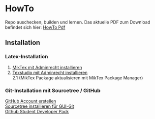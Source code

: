 HowTo
=====

Repo auschecken, builden und lernen.
Das aktuelle PDF zum Download befindet sich hier: [HowTo Pdf](https://github.com/HSR-Stud/HowTo/releases/download/FS10/HowTo.pdf)

## Installation
### Latex-Installation  
 1. [MikTex mit Adminrecht installieren](https://miktex.org/download)   
 2. [Texstudio mit Adminrecht installieren](https://www.texstudio.org)   
 2.1 (MikTex Package aktualisieren mit MikTex Package Manager)  


### Git-Installation mit Sourcetree / GitHub  
 [GitHub Account erstellen](https://www.github.com)  
 [Sourcetree installieren für GUI-Git](https://www.sourcetreeapp.com/)  
 [Github Student Developer Pack](https://www.openhsr.ch/tipps/github-education-pack/)  
